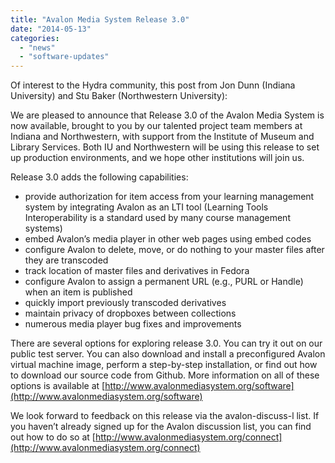 ```yaml
---
title: "Avalon Media System Release 3.0"
date: "2014-05-13"
categories: 
  - "news"
  - "software-updates"
---
```


Of interest to the Hydra community, this post from Jon Dunn (Indiana University) and Stu Baker (Northwestern University):

We are pleased to announce that Release 3.0 of the Avalon Media System is now available, brought to you by our talented project team members at Indiana and Northwestern, with support from the Institute of Museum and Library Services. Both IU and Northwestern will be using this release to set up production environments, and we hope other institutions will join us.

Release 3.0 adds the following capabilities:

- provide authorization for item access from your learning management system by integrating Avalon as an LTI tool (Learning Tools Interoperability is a standard used by many course management systems)
- embed Avalon’s media player in other web pages using embed codes
- configure Avalon to delete, move, or do nothing to your master files after they are transcoded
- track location of master files and derivatives in Fedora
- configure Avalon to assign a permanent URL (e.g., PURL or Handle) when an item is published
- quickly import previously transcoded derivatives
- maintain privacy of dropboxes between collections
- numerous media player bug fixes and improvements

There are several options for exploring release 3.0. You can try it out on our public test server. You can also download and install a preconfigured Avalon virtual machine image, perform a step-by-step installation, or find out how to download our source code from Github. More information on all of these options is available at [http://www.avalonmediasystem.org/software](http://www.avalonmediasystem.org/software)

We look forward to feedback on this release via the avalon-discuss-l list. If you haven’t already signed up for the Avalon discussion list, you can find out how to do so at [http://www.avalonmediasystem.org/connect](http://www.avalonmediasystem.org/connect)
